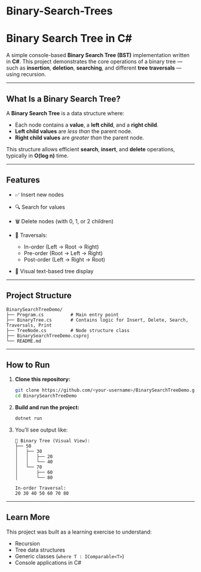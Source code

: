 # Binary-Search-Trees

# Binary Search Tree in C#

A simple console-based **Binary Search Tree (BST)** implementation written in **C#**.
This project demonstrates the core operations of a binary tree — such as **insertion**, **deletion**, **searching**, and different **tree traversals** — using recursion.

---

## What Is a Binary Search Tree?

A **Binary Search Tree** is a data structure where:

* Each node contains a **value**, a **left child**, and a **right child**.
* **Left child values** are *less than* the parent node.
* **Right child values** are *greater than* the parent node.

This structure allows efficient **search**, **insert**, and **delete** operations, typically in **O(log n)** time.

---

## Features

* ✅ Insert new nodes
* 🔍 Search for values
* 🗑️ Delete nodes (with 0, 1, or 2 children)
* 🔄 Traversals:

  * In-order (Left → Root → Right)
  * Pre-order (Root → Left → Right)
  * Post-order (Left → Right → Root)
* 🌲 Visual text-based tree display

---

## Project Structure

```
BinarySearchTreeDemo/
├── Program.cs          # Main entry point
├── BinaryTree.cs       # Contains logic for Insert, Delete, Search, Traversals, Print
├── TreeNode.cs         # Node structure class
├── BinarySearchTreeDemo.csproj
└── README.md
```

---

## How to Run

1. **Clone this repository:**

   ```bash
   git clone https://github.com/<your-username>/BinarySearchTreeDemo.git
   cd BinarySearchTreeDemo
   ```

2. **Build and run the project:**

   ```bash
   dotnet run
   ```

3. You’ll see output like:

   ```
   🌳 Binary Tree (Visual View):
   ├── 50
   │   ├── 30
   │   │   ├── 20
   │   │   └── 40
   │   └── 70
   │       ├── 60
   │       └── 80

   In-order Traversal:
   20 30 40 50 60 70 80
   ```

---

## Learn More

This project was built as a learning exercise to understand:

* Recursion
* Tree data structures
* Generic classes (`where T : IComparable<T>`)
* Console applications in C#
